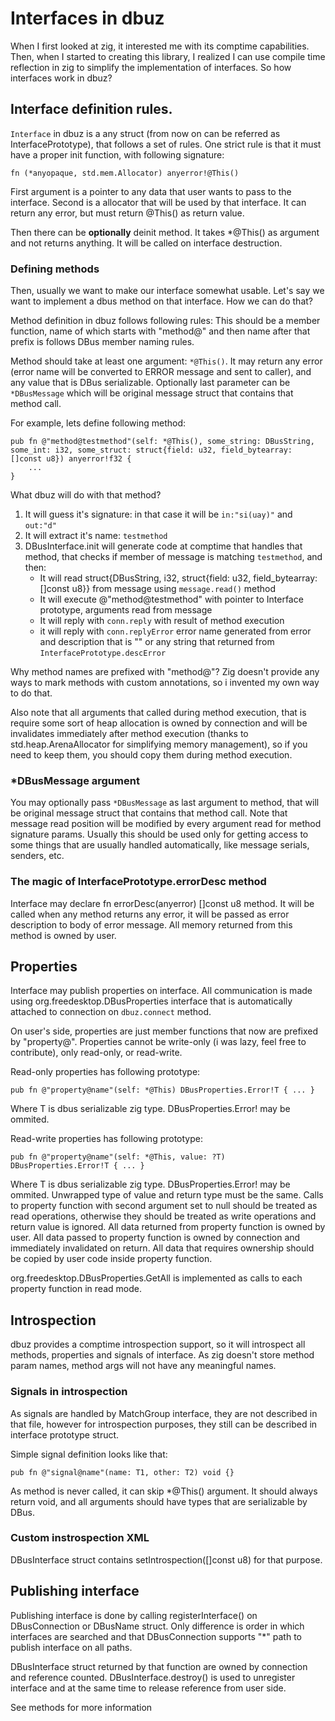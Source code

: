# Interfaces in dbuz

When I first looked at zig, it interested me with its comptime capabilities. Then, when I started to creating this library, I realized I can use compile time reflection in zig to simplify the implementation of interfaces. So how interfaces work in dbuz?

## Interface definition rules.

`Interface` in dbuz is a any struct (from now on can be referred as InterfacePrototype), that follows a set of rules. One strict rule is that it must have a proper init function, with following signature:
```zig
fn (*anyopaque, std.mem.Allocator) anyerror!@This()
```

First argument is a pointer to any data that user wants to pass to the interface. Second is a allocator that will be used by that interface. It can return any error, but must return @This() as return value.

Then there can be **optionally** deinit method. It takes *@This() as argument and not returns anything. It will be called on interface destruction.

### **Defining methods**

Then, usually we want to make our interface somewhat usable. Let's say we want to implement a dbus method on that interface. How we can do that?

Method definition in dbuz follows following rules: This should be a member function, name of which starts with "method@" and then name after that prefix is follows DBus member naming rules.

Method should take at least one argument: `*@This()`. It may return any error (error name will be converted to ERROR message and sent to caller), and any value that is DBus serializable. Optionally last parameter can be `*DBusMessage` which will be original message struct that contains that method call.

For example, lets define following method:
```zig
pub fn @"method@testmethod"(self: *@This(), some_string: DBusString, some_int: i32, some_struct: struct{field: u32, field_bytearray: []const u8}) anyerror!f32 {
    ...
}
```

What dbuz will do with that method?
1. It will guess it's signature: in that case it will be `in:"si(uay)"` and `out:"d"`
2. It will extract it's name: `testmethod`
3. DBusInterface.init will generate code at comptime that handles that method, that checks if member of message is matching `testmethod`, and then:
    - It will read struct{DBusString, i32, struct{field: u32, field_bytearray: []const u8}} from message using `message.read()` method
    - It will execute @"method@testmethod" with pointer to Interface prototype, arguments read from message
    - It will reply with `conn.reply` with result of method execution
    - it will reply with `conn.replyError` error name generated from error and description that is "" or any string that returned from `InterfacePrototype.descError`

Why method names are prefixed with "method@"? Zig doesn't provide any ways to mark methods with custom annotations, so i invented my own way to do that.

Also note that all arguments that called during method execution, that is require some sort of heap allocation is owned by connection and will be invalidates immediately after method execution (thanks to std.heap.ArenaAllocator for simplifying memory management), so if you need to keep them, you should copy them during method execution.

### *DBusMessage argument
You may optionally pass `*DBusMessage` as last argument to method, that will be original message struct that contains that method call. Note that message read position will be modified by every argument read for method signature params. Usually this should be used only for getting access to some things that are usually handled automatically, like message serials, senders, etc.

### The magic of InterfacePrototype.errorDesc method
Interface may declare fn errorDesc(anyerror) []const u8 method. It will be called when any method returns any error, it will be passed as error description to body of error message. All memory returned from this method is owned by user.

## **Properties**
Interface may publish properties on interface. All communication is made using org.freedesktop.DBusProperties interface that is automatically attached to connection on `dbuz.connect` method.

On user's side, properties are just member functions that now are prefixed by "property@".
Properties cannot be write-only (i was lazy, feel free to contribute), only read-only, or read-write.

Read-only properties has following prototype:
```zig
pub fn @"property@name"(self: *@This) DBusProperties.Error!T { ... }
```

Where T is dbus serializable zig type. DBusProperties.Error! may be ommited.

Read-write properties has following prototype:
```zig
pub fn @"property@name"(self: *@This, value: ?T) DBusProperties.Error!T { ... }
```

Where T is dbus serializable zig type. DBusProperties.Error! may be ommited.
Unwrapped type of value and return type must be the same. Calls to property function with second argument set to null should be treated as read operations, otherwise they should be treated as write operations and return value is ignored. All data returned from property function is owned by user. All data passed to property function is owned by connection and immediately invalidated on return. All data that requires ownership should be copied by user code inside property function.

org.freedesktop.DBusProperties.GetAll is implemented as calls to each property function in read mode.

## **Introspection**

dbuz provides a comptime introspection support, so it will introspect all methods, properties and signals of interface. As zig doesn't store method param names, method args will not have any meaningful names.

### Signals in introspection

As signals are handled by MatchGroup interface, they are not described in that file, however for introspection purposes, they still can be described in interface prototype struct.

Simple signal definition looks like that:
```zig
pub fn @"signal@name"(name: T1, other: T2) void {}
```
As method is never called, it can skip *@This() argument. It should always return void, and all arguments should have types that are serializable by DBus.


### Custom instrospection XML

DBusInterface struct contains setIntrospection([]const u8) for that purpose.

## **Publishing interface**

Publishing interface is done by calling registerInterface() on DBusConnection or DBusName struct. Only difference is order in which interfaces are searched and that DBusConnection supports "*" path to publish interface on all paths.

DBusInterface struct returned by that function are owned by connection and reference counted.
DBusInterface.destroy() is used to unregister interface and at the same time to release reference from user side.

See methods for more information
